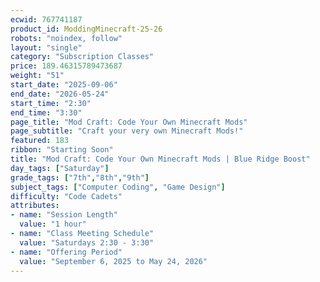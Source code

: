 ```yaml
---
ecwid: 767741187
product_id: ModdingMinecraft-25-26
robots: "noindex, follow"
layout: "single"
category: "Subscription Classes"
price: 189.46315789473687
weight: "51"
start_date: "2025-09-06"
end_date: "2026-05-24"
start_time: "2:30"
end_time: "3:30"
page_title: "Mod Craft: Code Your Own Minecraft Mods"
page_subtitle: "Craft your very own Minecraft Mods!"
featured: 183
ribbon: "Starting Soon"
title: "Mod Craft: Code Your Own Minecraft Mods | Blue Ridge Boost"
day_tags: ["Saturday"]
grade_tags: ["7th","8th","9th"]
subject_tags: ["Computer Coding", "Game Design"]
difficulty: "Code Cadets"
attributes:
- name: "Session Length"
  value: "1 hour"
- name: "Class Meeting Schedule"
  value: "Saturdays 2:30 - 3:30"
- name: "Offering Period"
  value: "September 6, 2025 to May 24, 2026"
---
```

